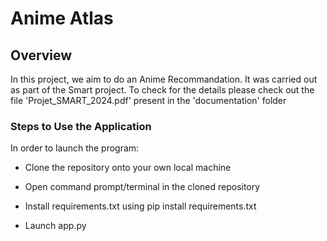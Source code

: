 #  Anime Atlas

## Overview
In this project, we aim to do an Anime Recommandation. It was carried out as part of the Smart project. To check for the details please check out the file 'Projet_SMART_2024.pdf' present in the 'documentation' folder


### Steps to Use the Application

In order to launch the program:

- Clone the repository onto your own local machine

- Open command prompt/terminal in the cloned repository 

- Install requirements.txt using pip install requirements.txt

- Launch app.py
